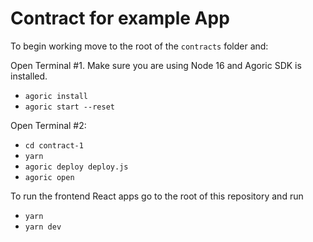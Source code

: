 # Contract for example App

To begin working move to the root of the `contracts` folder and:

Open Terminal #1. Make sure you are using Node 16 and Agoric SDK is installed.
- `agoric install`
- `agoric start --reset`

Open Terminal #2:
- `cd contract-1`
- `yarn`
- `agoric deploy deploy.js`
- `agoric open` 

To run the frontend React apps go to the root of this repository and run
- `yarn`
- `yarn dev`